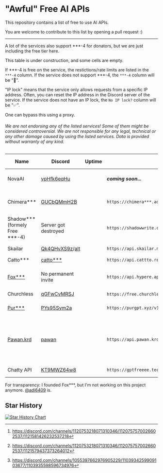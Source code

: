 # "Awful" Free AI APIs

This repository contains a list of free to use AI APIs.


You are welcome to contribute to this list by opening a pull request :)

***

A lot of the services also support ***-4 for donators, but we are just including the free tier here.

This table is under construction, and some cells are empty.

If \*\*\*-4 is free on the service, the restictions/rate limits are listed in the `***-4` column. If the service does not support ***-4, the `***-4` column will be "🚫".

"IP lock" means that the service only allows requests from a specific IP address. Often, you can reset the IP address in the Discord server of the service. If the service does not have an IP lock, the `No IP lock?` column will be "✅".

One can bypass this using a proxy.

###### We are not endorsing any of the listed services! Some of them might be considered controversial. We are not responsible for any legal, technical or any other damage caused by using the listed services. Data is provided without warranty of any kind.

| Name                                               | Discord                                                                                  | Uptime | API Endpoint                                                          | ***-4        | No IP lock? | Rate limits                   | No key required? | Note                                                                  |
| -------------------------------------------------- | ---------------------------------------------------------------------------------------- | ------ | --------------------------------------------------------------------- | ------------ | ----------- | ----------------------------- | ---------------- | --------------------------------------------------------------------- |
| NovaAI                                        | [vpHfk6eqHu](https://discord.gg/vpHfk6eqHu)                                              |        | ***coming soon...***                                                  | ✅           | ✅          |                               | ❌               | NOT RELEASED YET |
| Chimera***                                         | [GUCbQMmH2B](https://discord.gg/GUCbQMmH2B)                                              |        | `https://chimera***.adventblocks.cc/v1`                               | ✅           | ✅          | 40/minute, 40k/day            | ❌               | ***-4 uses poe.com, quite controversial                               |
| Shadow*** (formely Free ***-4)                     | Server got destroyed                                                                     |        | `https://shadowwrite.com/v1`                                          | ✅ 100/3h    | ✅          | \*\*\*-3.5: 500/3h; All: 100/min | ❌               |                                                                       |
| Skailar                                            | [Qk4QHvXS9z](https://discord.com/invite/Qk4QHvXS9z)/[alt](https://discord.gg/CAPKjGmbVZ) |        | `https://api.skailar.net/v1`                                          | ✅ 5/day[^2] | ✅          | 2k/day[^3]                    | ❌               |                                                                       |
| Catto***                                           | [catto***](https://discord.gg/cattogpt)                                                  |        | `https://api.cattto.repl.co/v1`                                       | ✅ 150       | ❌          | 20k                           | ❌               |                                                                       |
| [Fox***](https://github.com/FoxGPT/gpt)            | No permanent invite                                                                      |        | `https://api.hypere.app`                                              | ❌           | ✅          | 30k/day 2k/h 60/min 5/sec     | ❌               | Frequent issues                                                       |
| Churchless                                         | [qGFwCvMRSJ](https://discord.gg/qGFwCvMRSJ)                                              |        | `https://free.churchless.tech/v1`/`https://bypass.churchless.tech/v1` | ❌           | ✅          |                               | ❌               |                                                                       |
| [Pur***](https://purgpt.xyz/#ratelimits)           | [PYs95Sym2a](https://discord.gg/PYs95Sym2a)                                              |        | `https://purgpt.xyz/v1`                                               | ❌           | ✅          | 10/10 secs 2000/day           | ❌               |                                                                       |
| [Pawan.krd](https://github.com/PawanOsman/ChatGPT) | [pawan](https://discord.gg/pawan)                                                        |        | `https://api.pawan.krd/v1`                                            | ❌           | ❌          | 250/day[^1]                   | ❌               | Also offers an `unfiltered` endpoint which costs twice as much tokens |
         |
| Chatty API                                         | [KT9MWZ64w8]((https://discord.gg/KT9MWZ64w8))                                              |        | `https://gptfreeee.tech` | ✅           | ✅          |                               | ❌               |Not too stable                                 

[^1]: https://discord.com/channels/1055397662976905229/1103934259909103677/1103935598596734976
[^2]: https://discord.com/channels/1120753218071310346/1120757570026602537/1121581426232537218
[^3]: https://discord.com/channels/1120753218071310346/1120757570026602537/1121579437373264012

For transparency: I founded Fox***, but I'm not working on this project anymore. [@adi6409](https://github.com/adi6409) is.

## Star History

[![Star History Chart](https://api.star-history.com/svg?repos=Luna-OSS/awesome-free-ai-apis&type=Date)](https://star-history.com/#Luna-OSS/awesome-free-ai-apis&Date)
